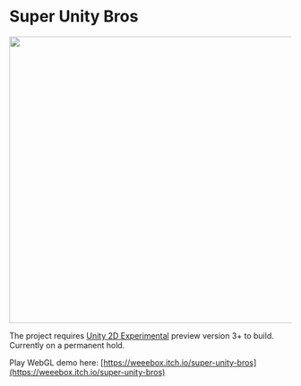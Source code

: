 # Super Unity Bros

<img src="https://cloud.githubusercontent.com/assets/786644/21480874/4b2defaa-cb16-11e6-90ad-8a311abdbcba.png" width=512/>

The project requires [Unity 2D Experimental](https://blogs.unity3d.com/2016/06/13/2d-experimental-preview/) preview version 3+ to build. Currently on a permanent hold.

Play WebGL demo here: [https://weeebox.itch.io/super-unity-bros](https://weeebox.itch.io/super-unity-bros)
